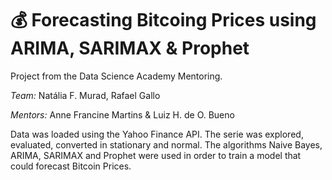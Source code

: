 # 	:moneybag: Forecasting Bitcoing Prices using ARIMA, SARIMAX & Prophet

Project from the Data Science Academy Mentoring.

*Team:* Natália F. Murad, Rafael Gallo

*Mentors:* Anne Francine Martins & Luiz H. de O. Bueno

Data was loaded using the Yahoo Finance API. The serie was explored, evaluated, converted in stationary and normal.
The algorithms Naive Bayes, ARIMA, SARIMAX and Prophet were used in order to train a model that could forecast Bitcoin Prices.


